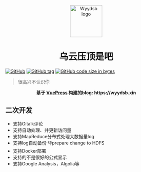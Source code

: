 <p align="center"><a href="https://wyydsb.xin" target="_blank" rel="noopener noreferrer"><img width="100" src="https://cdn.nlark.com/yuque/0/2018/png/104214/1534957905839-d580e42e-3899-4403-be32-c068e5c9eef4.png" alt="Wyydsb logo"></a></p>
<h1 align="center">乌云压顶是吧</h1>

[![GitHub](https://img.shields.io/github/license/iofu728/blog.svg?style=popout-square)](https://github.com/iofu728/blog//master/LICENSE)
[![GitHub tag](https://img.shields.io/github/tag/iofu728/blog.svg?style=popout-square)](https://github.com/iofu728/blog)
[![GitHub code size in bytes](https://img.shields.io/github/languages/code-size/iofu728/blog.svg?style=popout-square)](https://github.com/iofu728/blog)

> 很高兴不认识你

<div align="center">
  <strong>
     基于 <a href="https://vuepress.vuejs.org/">VuePress</a> 构建的blog: https://wyydsb.xin
  </strong>
</div>


## 二次开发
* 支持Gitalk评论
* 支持自动处理、并更新访问量
* 支持MapReduce分布式处理大数据量log
* 支持log自动备份 :-1:prepare change to HDFS
* 支持Docker部署
* 支持的不是很好的公式显示
* 支持Google Analysis，Algolia等<script/>自动部署
* 参考[Nginx 调优](https://wyydsb.xin/other/nginx.html), [从日志中识别 Spider]](https://wyydsb.xin/other/spider.html) 进行反爬处理

## 开发指南

```bash
$ git clone https://github.com/iofu728/blog.git
$ cd blog
$ yarn
$ yarn doc:dev
```

## 部署指南
```bash
.
├── script                         // 脚本
│   ├── backup.sh                  // 备份脚本
│   ├── build.sh                   // 部署脚本
│   ├── day.sh                     // 每日数据采集脚本
│   ├── KPI.java                   // MapReduce prepare.java
│   ├── PersonVersion.java         // MapReduce Map&Reduce.java
└── └── pv.sh                      // pv计算及更新脚本
```



